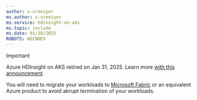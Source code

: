 ```yaml
---
author: v-sreeiyer
ms.author: v-sreeiyer
ms.service: hdinsight-on-aks
ms.topic: include
ms.date: 01/30/2025
ROBOTS: NOINDEX
---
```


> [!IMPORTANT]
> Azure HDInsight on AKS retired on Jan 31, 2025. Learn more [with this announcement](https://azure.microsoft.com/updates?id=Azure-HDInsight-on-AKS-Retirement).
>
>  You will need to migrate your workloads to [Microsoft Fabric](https://learn.microsoft.com/fabric/fundamentals/microsoft-fabric-overview) or an equivalent Azure product to avoid abrupt termination of your workloads.
